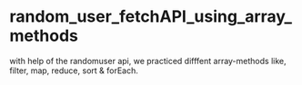 # random_user_fetchAPI_using_array_methods

with help of the randomuser api, we practiced difffent array-methods like,
filter, map, reduce, sort & forEach. 
